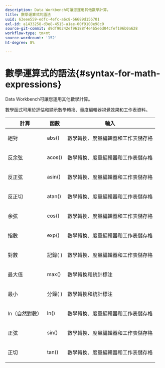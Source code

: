 ```yaml
---
description: Data Workbench可讓您運用其他數學計算。
title: 數學運算式的語法
uuid: 63eee559-edfc-4efc-a6c8-66689d156701
exl-id: a1433258-d3e8-4515-a1ae-00f9108e98c0
source-git-commit: d9df90242ef96188f4e4b5e6d04cfef196b0a628
workflow-type: tm+mt
source-wordcount: '152'
ht-degree: 8%

---
```


# 數學運算式的語法{#syntax-for-math-expressions}

Data Workbench可讓您運用其他數學計算。

數學函式可用於評估和顯示數學轉換、量度編輯器視覺效果和工作表資料。

<table id="table_B2A4F9D5938D4756A81ACF6F4D77E63D"> 
 <thead> 
  <tr> 
   <th colname="col1" class="entry"> 計算 </th> 
   <th colname="col02" class="entry"> 函數 </th> 
   <th colname="col2" class="entry"> 輸入 </th> 
  </tr> 
 </thead>
 <tbody> 
  <tr> 
   <td colname="col1"> <p>絕對 </p> </td> 
   <td colname="col02"> <p>abs() </p> </td> 
   <td colname="col2"> <p>數學轉換、度量編輯器和工作表儲存格 </p> </td> 
  </tr> 
  <tr> 
   <td colname="col1"> <p>反余弦 </p> </td> 
   <td colname="col02"> <p>acos() </p> </td> 
   <td colname="col2"> <p>數學轉換、度量編輯器和工作表儲存格 </p> </td> 
  </tr> 
  <tr> 
   <td colname="col1"> <p>反正弦 </p> </td> 
   <td colname="col02"> <p>asin() </p> </td> 
   <td colname="col2"> <p>數學轉換、度量編輯器和工作表儲存格 </p> </td> 
  </tr> 
  <tr> 
   <td colname="col1"> <p>反正切 </p> </td> 
   <td colname="col02"> <p>atan() </p> </td> 
   <td colname="col2"> <p>數學轉換、度量編輯器和工作表儲存格 </p> </td> 
  </tr> 
  <tr> 
   <td colname="col1"> <p>余弦 </p> </td> 
   <td colname="col02"> <p>cos() </p> </td> 
   <td colname="col2"> <p>數學轉換、度量編輯器和工作表儲存格 </p> </td> 
  </tr> 
  <tr> 
   <td colname="col1"> <p> 指數 </p> </td> 
   <td colname="col02"> <p>exp() </p> </td> 
   <td colname="col2"> <p>數學轉換、度量編輯器和工作表儲存格 </p> </td> 
  </tr> 
  <tr> 
   <td colname="col1"> <p>對數 </p> </td> 
   <td colname="col02"> <p>記錄( ) </p> </td> 
   <td colname="col2"> <p>數學轉換、度量編輯器和工作表儲存格 </p> </td> 
  </tr> 
  <tr> 
   <td colname="col1"> <p>最大值 </p> </td> 
   <td colname="col02"> <p>max() </p> </td> 
   <td colname="col2"> <p>數學轉換和統計標注 </p> </td> 
  </tr> 
  <tr> 
   <td colname="col1"> <p>最小 </p> </td> 
   <td colname="col02"> <p>分鐘( ) </p> </td> 
   <td colname="col2"> <p>數學轉換和統計標注 </p> </td> 
  </tr> 
  <tr> 
   <td colname="col1"> <p>ln（自然對數） </p> </td> 
   <td colname="col02"> <p>ln() </p> </td> 
   <td colname="col2"> <p>數學轉換、度量編輯器和工作表儲存格 </p> </td> 
  </tr> 
  <tr> 
   <td colname="col1"> <p>正弦 </p> </td> 
   <td colname="col02"> <p>sin() </p> </td> 
   <td colname="col2"> <p>數學轉換、度量編輯器和工作表儲存格 </p> </td> 
  </tr> 
  <tr> 
   <td colname="col1"> <p>正切 </p> </td> 
   <td colname="col02"> <p>tan() </p> </td> 
   <td colname="col2"> <p>數學轉換、度量編輯器和工作表儲存格 </p> </td> 
  </tr> 
 </tbody> 
</table>
